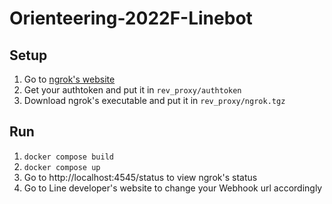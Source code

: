 # Orienteering-2022F-Linebot
 
## Setup

1. Go to [ngrok's website](https://ngrok.com)
2. Get your authtoken and put it in `rev_proxy/authtoken`
3. Download ngrok's executable and put it in `rev_proxy/ngrok.tgz`

## Run

1. `docker compose build`
2. `docker compose up`
3. Go to http://localhost:4545/status to view ngrok's status
4. Go to Line developer's website to change your Webhook url accordingly